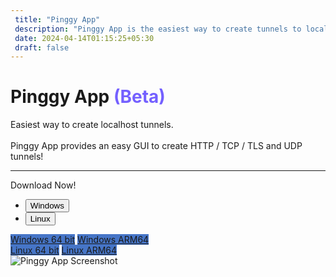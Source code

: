 ```yaml
---
 title: "Pinggy App"
 description: "Pinggy App is the easiest way to create tunnels to localhost. Use Pinggy secure tunnel for dev/test environments, to effortlessly test and preview applications and APIs."
 date: 2024-04-14T01:15:25+05:30
 draft: false 
---
```


<div class="container">
  <div class="row justify-content-evenly">
    <div class="col-lg-5">
      <div class="text-left mt-lg-5">
        <h1 class="display-6 fw-bolder d-inline">
          Pinggy App <span style="color: #7460ff;">(Beta)</span>
        </h1>
        <span class="d-block" id="lead2">
          Easiest way to create localhost tunnels.<br/><br/>
          Pinggy App provides an easy GUI to create HTTP / TCP / TLS and UDP tunnels!
        </span>
      </div>
          <div class="card-body">
          <hr>
          <span class="fs-5">Download Now!</span>
          <ul class="nav nav-tabs mt-2" id="myTab" role="tablist">
            <li class="nav-item" role="presentation">
              <button class="nav-link text-dark active" id="windows-tab" data-bs-toggle="tab" data-bs-target="#windows" type="button" role="tab" aria-controls="windows" aria-selected="true"><i class="bi bi-windows"></i> Windows</button>
            </li>
            <li class="nav-item" role="presentation">
              <button class="nav-link text-dark" id="linux-tab" data-bs-toggle="tab" data-bs-target="#linux" type="button" role="tab" aria-controls="linux" aria-selected="false"><i class="bi bi-ubuntu"></i> Linux</button>
            </li>
          </ul>
          <div class="tab-content" id="myTabContent">
            <div class="tab-pane fade show active" id="windows" role="tabpanel" aria-labelledby="windows-tab">
                  <a href="https://s3.ap-south-1.amazonaws.com/public.pinggy.binaries/v0.1.0-beta.1/windows/amd64/pinggy.exe" target="_blank" class="btn btn-primary" style="background-color: rgba(70, 117, 199, 1)"><i class="bi bi-download me-2"></i> Windows 64 bit</a>
                  <a href="https://s3.ap-south-1.amazonaws.com/public.pinggy.binaries/v0.1.0-beta.1/windows/arm64/pinggy.exe" target="_blank" class="btn btn-primary" style="background-color: rgba(70, 117, 199, 1)"><i class="bi bi-download me-2"></i> Windows ARM64</a>
            </div>
            <div class="tab-pane fade" id="linux" role="tabpanel" aria-labelledby="linux-tab">
                  <a href="https://s3.ap-south-1.amazonaws.com/public.pinggy.binaries/v0.1.0-beta.1/linux/amd64/pinggy" target="_blank" class="btn btn-primary" style="background-color: rgba(70, 117, 199, 1)"><i class="bi bi-download me-2"></i> Linux 64 bit</a>
                  <a href="https://s3.ap-south-1.amazonaws.com/public.pinggy.binaries/v0.1.0-beta.1/linux/arm64/pinggy" target="_blank" class="btn btn-primary" style="background-color: rgba(70, 117, 199, 1)"><i class="bi bi-download me-2"></i> Linux ARM64</a>
            </div>
          </div>
        </div>
    </div>
    <div class="col-lg-7 mt-3">
      <img
        src="/assets/app/screenshot1.png"
        class="img-fluid"
        alt="Pinggy App Screenshot"
      />
    </div>
  </div>
</div>
